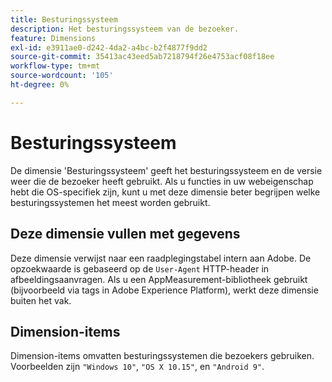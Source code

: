 ```yaml
---
title: Besturingssysteem
description: Het besturingssysteem van de bezoeker.
feature: Dimensions
exl-id: e3911ae0-d242-4da2-a4bc-b2f4877f9dd2
source-git-commit: 35413ac43eed5ab7218794f26e4753acf08f18ee
workflow-type: tm+mt
source-wordcount: '105'
ht-degree: 0%

---
```


# Besturingssysteem

De dimensie &#39;Besturingssysteem&#39; geeft het besturingssysteem en de versie weer die de bezoeker heeft gebruikt. Als u functies in uw webeigenschap hebt die OS-specifiek zijn, kunt u met deze dimensie beter begrijpen welke besturingssystemen het meest worden gebruikt.

## Deze dimensie vullen met gegevens

Deze dimensie verwijst naar een raadplegingstabel intern aan Adobe. De opzoekwaarde is gebaseerd op de `User-Agent` HTTP-header in afbeeldingsaanvragen. Als u een AppMeasurement-bibliotheek gebruikt (bijvoorbeeld via tags in Adobe Experience Platform), werkt deze dimensie buiten het vak.

## Dimension-items

Dimension-items omvatten besturingssystemen die bezoekers gebruiken. Voorbeelden zijn `"Windows 10"`, `"OS X 10.15"`, en `"Android 9"`.
